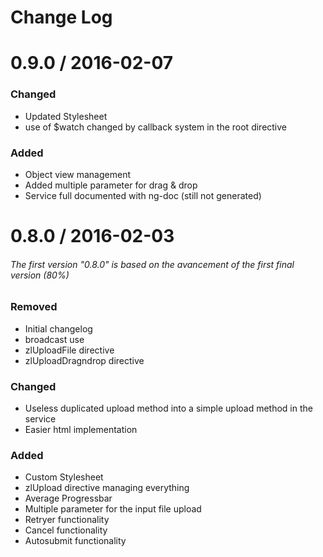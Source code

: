 # Change Log

0.9.0 / 2016-02-07
==================


### Changed
  * Updated Stylesheet
  * use of $watch changed by callback system in the root directive

### Added
  * Object view management
  * Added multiple parameter for drag & drop
  * Service full documented with ng-doc (still not generated)


0.8.0 / 2016-02-03
==================
###### The first version "0.8.0" is based on the avancement of the first final version (80%)

### Removed
  * Initial changelog
  * broadcast use
  * zlUploadFile directive
  * zlUploadDragndrop directive

### Changed
  * Useless duplicated upload method into a simple upload method in the service
  * Easier html implementation

### Added
  * Custom Stylesheet
  * zlUpload directive managing everything
  * Average Progressbar
  * Multiple parameter for the input file upload
  * Retryer functionality
  * Cancel functionality
  * Autosubmit functionality
